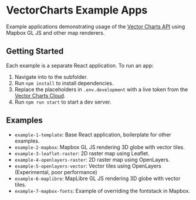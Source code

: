 # VectorCharts Example Apps

Example applications demonstrating usage of the [Vector Charts API](https://vectorcharts.com/) using Mapbox GL JS and other map renderers.

## Getting Started

Each example is a separate React application. To run an app:

1. Navigate into to the subfolder.
2. Run `npm install` to install dependencies.
3. Replace the placeholders in `.env.development` with a live token from the [Vector Charts Cloud](https://cloud.vectorcharts.com/).
4. Run `npm run start` to start a dev server.

## Examples

- `example-1-template`: Base React application, boilerplate for other examples.
- `example-2-mapbox`: Mapbox GL JS rendering 3D globe with vector tiles.
- `example-3-leaflet-raster`: 2D raster map using Leaflet.
- `example-4-openlayers-raster`: 2D raster map using OpenLayers.
- `example-5-openlayers-vector`: Vector tiles using OpenLayers (Experimental, poor performance)
- `example-6-maplibre`: MapLibre GL JS rendering 3D globe with vector tiles.
- `example-7-mapbox-fonts`: Example of overriding the fontstack in Mapbox.
